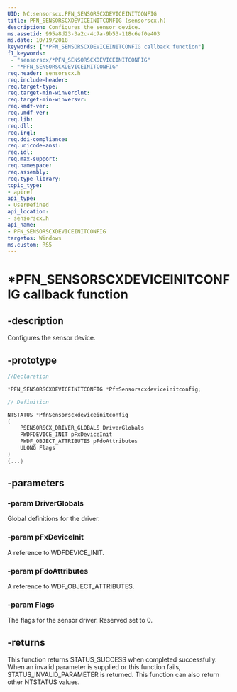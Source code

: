 ```yaml
---
UID: NC:sensorscx.PFN_SENSORSCXDEVICEINITCONFIG
title: PFN_SENSORSCXDEVICEINITCONFIG (sensorscx.h)
description: Configures the sensor device.
ms.assetid: 995a8d23-3a2c-4c7a-9b53-118c6ef0e403
ms.date: 10/19/2018
keywords: ["*PFN_SENSORSCXDEVICEINITCONFIG callback function"]
f1_keywords:
 - "sensorscx/*PFN_SENSORSCXDEVICEINITCONFIG"
 - "*PFN_SENSORSCXDEVICEINITCONFIG"
req.header: sensorscx.h
req.include-header:
req.target-type:
req.target-min-winverclnt:
req.target-min-winversvr:
req.kmdf-ver:
req.umdf-ver:
req.lib:
req.dll:
req.irql: 
req.ddi-compliance:
req.unicode-ansi:
req.idl:
req.max-support:
req.namespace:
req.assembly:
req.type-library: 
topic_type: 
- apiref
api_type: 
- UserDefined
api_location: 
- sensorscx.h
api_name: 
- PFN_SENSORSCXDEVICEINITCONFIG
targetos: Windows
ms.custom: RS5
---
```


# *PFN_SENSORSCXDEVICEINITCONFIG callback function

## -description

Configures the sensor device. 

## -prototype

```cpp
//Declaration

*PFN_SENSORSCXDEVICEINITCONFIG *PfnSensorscxdeviceinitconfig; 

// Definition

NTSTATUS *PfnSensorscxdeviceinitconfig 
(
	PSENSORSCX_DRIVER_GLOBALS DriverGlobals
	PWDFDEVICE_INIT pFxDeviceInit
	PWDF_OBJECT_ATTRIBUTES pFdoAttributes
	ULONG Flags
)
{...}

```

## -parameters

### -param DriverGlobals

Global definitions for the driver.

### -param pFxDeviceInit

A reference to WDFDEVICE_INIT.

### -param pFdoAttributes

A reference to WDF_OBJECT_ATTRIBUTES.

### -param Flags

The flags for the sensor driver. Reserved set to 0.

## -returns

This function returns STATUS_SUCCESS when completed successfully. When an invalid parameter is supplied or this function fails, STATUS_INVALID_PARAMETER is returned. This function can also return other NTSTATUS values.
